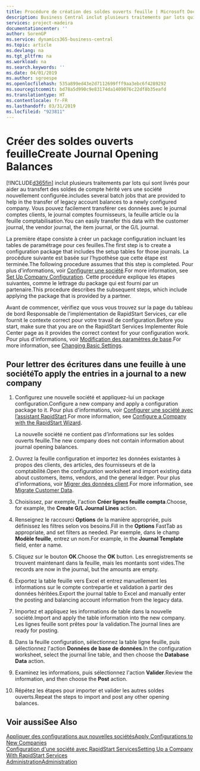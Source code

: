 ```yaml
---
title: Procédure de création des soldes ouverts feuille | Microsoft Docs
description: Business Central inclut plusieurs traitements par lots qui sont livrés pour aider au transfert des soldes de compte hérité vers une société nouvellement configurée. Vous pouvez facilement transférer ces données avec des validations de feuille.
services: project-madeira
documentationcenter: ''
author: SorenGP
ms.service: dynamics365-business-central
ms.topic: article
ms.devlang: na
ms.tgt_pltfrm: na
ms.workload: na
ms.search.keywords: ''
ms.date: 04/01/2019
ms.author: sgroespe
ms.openlocfilehash: 535a899ed43e2d7112699fff9aa3ebc6f4289292
ms.sourcegitcommit: bd78a5d990c9e83174da1409076c22df8b35eafd
ms.translationtype: HT
ms.contentlocale: fr-FR
ms.lasthandoff: 03/31/2019
ms.locfileid: "923811"
---
```

# <a name="create-journal-opening-balances"></a><span data-ttu-id="2de4a-104">Créer des soldes ouverts feuille</span><span class="sxs-lookup"><span data-stu-id="2de4a-104">Create Journal Opening Balances</span></span>
[!INCLUDE[d365fin](includes/d365fin_md.md)] <span data-ttu-id="2de4a-105">inclut plusieurs traitements par lots qui sont livrés pour aider au transfert des soldes de compte hérité vers une société nouvellement configurée.</span><span class="sxs-lookup"><span data-stu-id="2de4a-105">includes several batch jobs that are provided to help in the transfer of legacy account balances to a newly configured company.</span></span> <span data-ttu-id="2de4a-106">Vous pouvez facilement transférer ces données avec le journal comptes clients, le journal comptes fournisseurs, la feuille article ou la feuille comptabilisation.</span><span class="sxs-lookup"><span data-stu-id="2de4a-106">You can easily transfer this data with the customer journal, the vendor journal, the item journal, or the G/L journal.</span></span>

<span data-ttu-id="2de4a-107">La première étape consiste à créer un package configuration incluant les tables de paramétrage pour ces feuilles.</span><span class="sxs-lookup"><span data-stu-id="2de4a-107">The first step is to create a configuration package that includes the setup tables for those journals.</span></span> <span data-ttu-id="2de4a-108">La procédure suivante est basée sur l’hypothèse que cette étape est terminée.</span><span class="sxs-lookup"><span data-stu-id="2de4a-108">The following procedure assumes that this step is completed.</span></span> <span data-ttu-id="2de4a-109">Pour plus d'informations, voir [Configurer une société](admin-set-up-company-configuration.md).</span><span class="sxs-lookup"><span data-stu-id="2de4a-109">For more information, see [Set Up Company Configuration](admin-set-up-company-configuration.md).</span></span> <span data-ttu-id="2de4a-110">Cette procédure explique les étapes suivantes, comme le lettrage du package qui est fourni par un partenaire.</span><span class="sxs-lookup"><span data-stu-id="2de4a-110">This procedure describes the subsequent steps, which include applying the package that is provided by a partner.</span></span>  

<span data-ttu-id="2de4a-111">Avant de commencer, vérifiez que vous vous trouvez sur la page du tableau de bord Responsable de l'implémentation de RapidStart Services, car elle fournit le contexte correct pour votre travail de configuration.</span><span class="sxs-lookup"><span data-stu-id="2de4a-111">Before you start, make sure that you are on the RapidStart Services Implementer Role Center page as it provides the correct context for your configuration work.</span></span> <span data-ttu-id="2de4a-112">Pour plus d'informations, voir [Modification des paramètres de base](ui-change-basic-settings.md).</span><span class="sxs-lookup"><span data-stu-id="2de4a-112">For more information, see [Changing Basic Settings](ui-change-basic-settings.md).</span></span>

## <a name="to-apply-the-entries-in-a-journal-to-a-new-company"></a><span data-ttu-id="2de4a-113">Pour lettrer des écritures dans une feuille à une société</span><span class="sxs-lookup"><span data-stu-id="2de4a-113">To apply the entries in a journal to a new company</span></span>  
1. <span data-ttu-id="2de4a-114">Configurez une nouvelle société et appliquez-lui un package configuration.</span><span class="sxs-lookup"><span data-stu-id="2de4a-114">Configure a new company and apply a configuration package to it.</span></span> <span data-ttu-id="2de4a-115">Pour plus d'informations, voir [Configurer une société avec l’assistant RapidStart](admin-how-to-configure-a-company-with-the-rapidstart-wizard.md).</span><span class="sxs-lookup"><span data-stu-id="2de4a-115">For more information, see [Configure a Company with the RapidStart Wizard](admin-how-to-configure-a-company-with-the-rapidstart-wizard.md).</span></span>  

    <span data-ttu-id="2de4a-116">La nouvelle société ne contient pas d’informations sur les soldes ouverts feuille.</span><span class="sxs-lookup"><span data-stu-id="2de4a-116">The new company does not contain information about journal opening balances.</span></span>  

2. <span data-ttu-id="2de4a-117">Ouvrez la feuille configuration et importez les données existantes à propos des clients, des articles, des fournisseurs et de la comptabilité.</span><span class="sxs-lookup"><span data-stu-id="2de4a-117">Open the configuration worksheet and import existing data about customers, items, vendors, and the general ledger.</span></span> <span data-ttu-id="2de4a-118">Pour plus d'informations, voir [Migrer des données client](admin-migrate-customer-data.md).</span><span class="sxs-lookup"><span data-stu-id="2de4a-118">For more information, see [Migrate Customer Data](admin-migrate-customer-data.md).</span></span>  
3. <span data-ttu-id="2de4a-119">Choisissez, par exemple, l'action **Créer lignes feuille compta**.</span><span class="sxs-lookup"><span data-stu-id="2de4a-119">Choose, for example, the **Create G/L Journal Lines** action.</span></span>  
4. <span data-ttu-id="2de4a-120">Renseignez le raccourci **Options** de la manière appropriée, puis définissez les filtres selon vos besoins.</span><span class="sxs-lookup"><span data-stu-id="2de4a-120">Fill in the **Options** FastTab as appropriate, and set filters as needed.</span></span> <span data-ttu-id="2de4a-121">Par exemple, dans le champ **Modèle feuille**, entrez un nom.</span><span class="sxs-lookup"><span data-stu-id="2de4a-121">For example, in the **Journal Template** field, enter a name.</span></span>  
5. <span data-ttu-id="2de4a-122">Cliquez sur le bouton **OK**.</span><span class="sxs-lookup"><span data-stu-id="2de4a-122">Choose the **OK** button.</span></span> <span data-ttu-id="2de4a-123">Les enregistrements se trouvent maintenant dans la feuille, mais les montants sont vides.</span><span class="sxs-lookup"><span data-stu-id="2de4a-123">The records are now in the journal, but the amounts are empty.</span></span>  
6. <span data-ttu-id="2de4a-124">Exportez la table feuille vers Excel et entrez manuellement les informations sur le compte contrepartie et validation à partir des données héritées.</span><span class="sxs-lookup"><span data-stu-id="2de4a-124">Export the journal table to Excel and manually enter the posting and balancing account information from the legacy data.</span></span>
7. <span data-ttu-id="2de4a-125">Importez et appliquez les informations de table dans la nouvelle société.</span><span class="sxs-lookup"><span data-stu-id="2de4a-125">Import and apply the table information into the new company.</span></span> <span data-ttu-id="2de4a-126">Les lignes feuille sont prêtes pour la validation.</span><span class="sxs-lookup"><span data-stu-id="2de4a-126">The journal lines are ready for posting.</span></span>  
8. <span data-ttu-id="2de4a-127">Dans la feuille configuration, sélectionnez la table ligne feuille, puis sélectionnez l'action **Données de base de données**.</span><span class="sxs-lookup"><span data-stu-id="2de4a-127">In the configuration worksheet, select the journal line table, and then choose the **Database Data** action.</span></span>  
9. <span data-ttu-id="2de4a-128">Examinez les informations, puis sélectionnez l'action **Valider**.</span><span class="sxs-lookup"><span data-stu-id="2de4a-128">Review the information, and then choose the **Post** action.</span></span>  
10. <span data-ttu-id="2de4a-129">Répétez les étapes pour importer et valider les autres soldes ouverts.</span><span class="sxs-lookup"><span data-stu-id="2de4a-129">Repeat the steps to import and post any other opening balances.</span></span>  

## <a name="see-also"></a><span data-ttu-id="2de4a-130">Voir aussi</span><span class="sxs-lookup"><span data-stu-id="2de4a-130">See Also</span></span>  
[<span data-ttu-id="2de4a-131">Appliquer des configurations aux nouvelles sociétés</span><span class="sxs-lookup"><span data-stu-id="2de4a-131">Apply Configurations to New Companies</span></span>](admin-apply-configuration-to-new-companies.md)  
[<span data-ttu-id="2de4a-132">Configuration d'une société avec RapidStart Services</span><span class="sxs-lookup"><span data-stu-id="2de4a-132">Setting Up a Company With RapidStart Services</span></span>](admin-set-up-a-company-with-rapidstart.md)  
[<span data-ttu-id="2de4a-133">Administration</span><span class="sxs-lookup"><span data-stu-id="2de4a-133">Administration</span></span>](admin-setup-and-administration.md)
